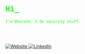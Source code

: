 <h1 align="left"><code style="color:#00ff00;">Hi_</code></h1>

<p><code style="color:#00ff00;">I'm Bharath. I do security stuff.</code></p>

<br>
<br>

<p align="left">
  <a href="https://www.disruptivelabs.in/" target="_blank">
    <img src="https://img.shields.io/badge/Website-000000?style=for-the-badge&logo=gnu-bash&logoColor=00ff00&labelColor=000000&color=000000" alt="Website">
  </a>
  <a href="https://www.linkedin.com/in/0xbharath" target="_blank">
    <img src="https://img.shields.io/badge/LinkedIn-000000?style=for-the-badge&logo=linkedin&logoColor=00ff00&labelColor=000000&color=000000" alt="LinkedIn">
  </a>
</p>

<hr style="border: none; height: 2px; background-color: #0
